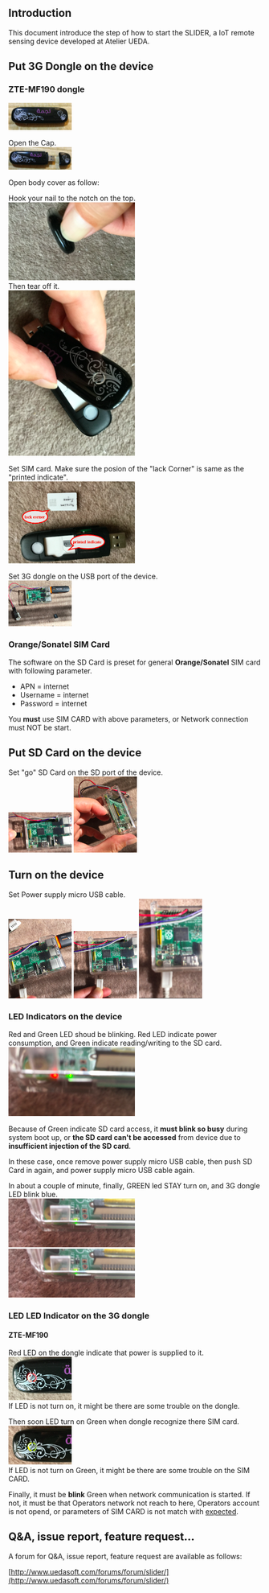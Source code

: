 ## Introduction
This document introduce the step of how to start the SLIDER, a IoT remote sensing device developed at Atelier UEDA.

## Put 3G Dongle on the device
### ZTE-MF190 dongle
<img src="./pic/ss.2019-06-28 22.06.38.png" width="25%">

Open the Cap.  
<img src="./pic/ss.2019-06-28 22.13.16.png" width="25%">


Open body cover as follow:  

Hook your nail to the notch on the top.  
<img src="./pic/ss.2019-06-28 22.14.34.png" width="50%">  
Then tear off it.  
<img src="./pic/ss.2019-06-28 22.14.22.png" width="50%">


Set SIM card. Make sure the posion of the "lack Corner" is same as the "printed indicate".  
<img src="./pic/ss.2019-06-29 14.33.04.png" width="50%">

Set 3G dongle on the USB port of the device.  
<img src="./pic/ss.2017-10-30 12.44.26.png" width="25%">

### Orange/Sonatel SIM Card
The software on the SD Card is preset for general **Orange/Sonatel** SIM card with following parameter.

- APN = internet
- Username = internet
- Password = internet

You **must** use SIM CARD with above parameters, or Network connection must NOT be start.


## Put SD Card on the device

Set "go" SD Card on the SD port of the device.  
<img src="./pic/ss.2017-10-30 12.44.36.png" width="25%">
<img src="./pic/ss.2017-10-30 12.44.45.png" width="25%">

## Turn on the device

Set Power supply micro USB cable.  
<img src="./pic/ss.2017-10-30 12.45.04.png" width="25%">
<img src="./pic/ss.2017-10-30 12.45.15.png" width="25%">
<img src="./pic/ss.2017-10-30 12.45.25.png" width="25%">

### LED Indicators on the device

Red and Green LED shoud be blinking. Red LED indicate power consumption, and Green indicate reading/writing to the SD card.
<img src="./pic/ss.2017-10-30 12.45.43.png" width="50%">

Because of Green indicate SD card access, it **must blink so busy** during system boot up, or **the SD card can't be accessed** from device due to **insufficient injection of the SD card**.  

In these case, once remove power supply micro USB cable, then push SD Card in again, and power supply micro USB cable again. 

In about a couple of minute, finally, GREEN led STAY turn on, and 3G dongle LED blink blue.  
<img src="./pic/ss.2017-10-30 12.45.57.png" width="50%">
<img src="./pic/ss.2017-10-30 12.45.57.png" width="50%">

### LED LED Indicator on the 3G dongle
#### ZTE-MF190
Red LED on the dongle indicate that power is supplied to it.  
<img src="./pic/ss.2019-06-29 15.09.30.png" width="25%">  
If LED is not turn on, it might be there are some trouble on the dongle.

Then soon LED turn on Green when dongle recognize there SIM card.   
<img src="./pic/ss.2019-06-28 22.13.34.png" width="25%">  
If LED is not turn on Green, it might be there are some trouble on the SIM CARD.  
  
Finally, it must be **blink** Green when network communication is started. If not, it must be that Operators network not reach to here, Operators account is not opend, or parameters of SIM CARD is not match with [expected](#orange-sonatel-sim-card).

## Q&A, issue report, feature request...
A forum for Q&A, issue report, feature request are available as follows:

[http://www.uedasoft.com/forums/forum/slider/](http://www.uedasoft.com/forums/forum/slider/)